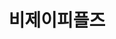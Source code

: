 ---
id: 22
title: 비제이피플즈
caption: No.1 CPA 마케팅 플랫폼
url: https://bjpeoples.com/
type: Website
role: My part - 100%
device: PC, Mobile
---